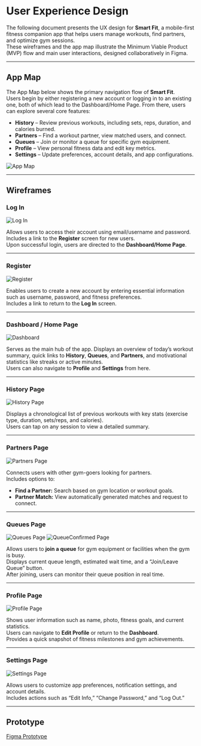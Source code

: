 # User Experience Design

The following document presents the UX design for **Smart Fit**, a mobile-first fitness companion app that helps users manage workouts, find partners, and optimize gym sessions.  
These wireframes and the app map illustrate the Minimum Viable Product (MVP) flow and main user interactions, designed collaboratively in Figma.

---

## App Map

The App Map below shows the primary navigation flow of **Smart Fit**.  
Users begin by either registering a new account or logging in to an existing one, both of which lead to the Dashboard/Home Page. From there, users can explore several core features:

* **History** – Review previous workouts, including sets, reps, duration, and calories burned.
* **Partners** – Find a workout partner, view matched users, and connect.
* **Queues** – Join or monitor a queue for specific gym equipment.
* **Profile** – View personal fitness data and edit key metrics.
* **Settings** – Update preferences, account details, and app configurations.

![App Map](ux-design/app-map.png)

---

## Wireframes

### Log In
![Log In](ux-design/Login.png)  

Allows users to access their account using email/username and password. Includes a link to the **Register** screen for new users.  
Upon successful login, users are directed to the **Dashboard/Home Page**.

---

### Register
![Register](ux-design/Register.png)  

Enables users to create a new account by entering essential information such as username, password, and fitness preferences.  
Includes a link to return to the **Log In** screen.

---

### Dashboard / Home Page
![Dashboard](ux-design/DashBoard.png)  

Serves as the main hub of the app. Displays an overview of today’s workout summary, quick links to **History**, **Queues**, and **Partners**, and motivational statistics like streaks or active minutes.  
Users can also navigate to **Profile** and **Settings** from here.

---

### History Page
![History Page](ux-design/History.png)  

Displays a chronological list of previous workouts with key stats (exercise type, duration, sets/reps, and calories).  
Users can tap on any session to view a detailed summary.

---

### Partners Page
![Partners Page](ux-design/Partners.png)  

Connects users with other gym-goers looking for partners.  
Includes options to:
- **Find a Partner:** Search based on gym location or workout goals.  
- **Partner Match:** View automatically generated matches and request to connect.

---

### Queues Page
![Queues Page](ux-design/Queues.png)
![QueueConfirmed Page](ux-design/QueuesConfirmed.png)  

Allows users to **join a queue** for gym equipment or facilities when the gym is busy.  
Displays current queue length, estimated wait time, and a “Join/Leave Queue” button.  
After joining, users can monitor their queue position in real time.

---

### Profile Page
![Profile Page](ux-design/Profile.png)  

Shows user information such as name, photo, fitness goals, and current statistics.  
Users can navigate to **Edit Profile** or return to the **Dashboard**.  
Provides a quick snapshot of fitness milestones and gym achievements.

---

### Settings Page
![Settings Page](ux-design/Settings.png)  

Allows users to customize app preferences, notification settings, and account details.  
Includes actions such as “Edit Info,” “Change Password,” and “Log Out.”

---

## Prototype
[Figma Prototype](https://www.figma.com/design/eUh8SgREd1709DvDteNzJg/SmartFit?node-id=0-1&t=fUfldpbwr77553CX-1/)
